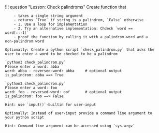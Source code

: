 !!! question "Lesson: Check palindroms"
    Create function that
    
        - takes a single string argument
        - returns `True` if string is a palindrom, `False` otherwise
        - 1. Use a loop for implementation
        - 2. Try an alternative implementation: Chdeck `word == word[::-1]` 
        - proof the function by calling it with a palindrom-word and a non-palindrom word
        
    Optionally: Create a python script `check_palindrom.py` that asks the user to enter a word to be checked to be a palindrom
    
    `python3 check_palindrom.py`
    Please enter a word: abba
    word: abba - reversed-word: abba     # optional output
    is_palindrom: abba ==> True
    
    `python3 check_palindrom.py`
    Please enter a word: foo
    word: foo - reversed-word: oof       # optional output
    is_palindrom: foo ==> False
    
    Hint: use `input()`-builtin for user-input
        
    Optionally: Instead of user-input provide a command line argument to your python script
    
    Hint: Command line argument can be accessed using `sys.argv`
    


    
    
    

